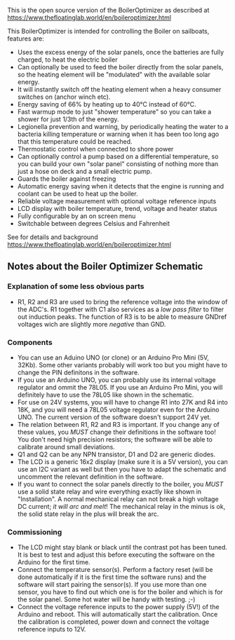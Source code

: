 This is the open source version of the BoilerOptimizer as described at https://www.thefloatinglab.world/en/boileroptimizer.html

This BoilerOptimizer is intended for controlling the Boiler on sailboats, features are:

- Uses the excess energy of the solar panels, once the batteries are fully charged, to heat the electric boiler
- Can optionally be used to feed the boiler directly from the solar panels, so the heating element will be "modulated" with the available solar energy.
- It will instantly switch off the heating element when a heavy consumer switches on (anchor winch etc).
- Energy saving of 66% by heating up to 40&deg;C instead of 60&deg;C.
- Fast warmup mode to just "shower temperature" so you can take a shower for just 1/3th of the energy.
- Legionella prevention and warning, by periodically heating the water to a bacteria killing temperature or warning when it has been too long ago that this temperature could be reached.
- Thermostatic control when connected to shore power
- Can optionally control a pump based on a differential temperature, so you can build your own "solar panel" consisting of nothing more than just a hose on deck and a small electric pump.
- Guards the boiler against freezing
- Automatic energy saving when it detects that the engine is running and coolant can be used to heat up the boiler.
- Reliable voltage measurement with optional voltage reference inputs
- LCD display with boiler temperature, trend, voltage and heater status
- Fully configurable by an on screen menu
- Switchable between degrees Celsius and Fahrenheit

See for details and background https://www.thefloatinglab.world/en/boileroptimizer.html

## Notes about the Boiler Optimizer Schematic

### Explanation of some less obvious parts

- R1, R2 and R3 are used to bring the reference voltage into the window of the ADC's. R1 together with C1 also services as a *low pass filter* to filter out induction peaks. The function of R3 is to be able to measure GNDref voltages wich are slightly more *negative* than GND.

### Components

- You can use an Aduino UNO (or clone) or an Arduino Pro Mini (5V, 32Kb). Some other variants probably will work too but you might have to change the PIN definitons in the software.
- If you use an Arduino UNO, you can probably use its internal voltage regulator and ommit the 78L05. If you use an Arduino Pro Mini, you will definitely have to use the 78L05 like shown in the schematic.
- For use on 24V systems, you will have to change R1 into 27K and R4 into 18K, and you will need a 78L05 voltage regulator even for the Arduino UNO. The current version of the software doesn't support 24V yet.
- The relation between R1, R2 and R3 is important. If you change any of these values, you *MUST* change their definitions in the software too! You don't need high precision resistors; the software will be able to calibrate around small deviations.
- Q1 and Q2 can be any NPN transistor, D1 and D2 are generic diodes.
- The LCD is a generic 16x2 display (make sure it is a 5V version), you can use an I2C variant as well but then you have to adapt the schematic and uncomment the relevant definition in the software.
- If you want to connect the solar panels directly to the boiler, you *MUST* use a solid state relay and wire everything exactly like shown in "Installation". A normal mechanical relay can not break a high voltage DC current; *it will arc and melt*! The mechanical relay in the minus is ok, the solid state relay in the plus will break the arc.

### Commissioning

- The LCD might stay blank or black until the contrast pot has been tuned. It is best to test and adjust this before executing the software on the Arduino for the first time.
- Connect the temperature sensor(s). Perform a factory reset (will be done automatically if it is the first time the software runs) and the software will start pairing the sensor(s). If you use more than one sensor, you have to find out which one is for the boiler and which is for the solar panel. Some hot water will be handy with testing. ;-)
- Connect the voltage reference inputs to the power supply (5V!) of the Arduino and reboot. This will automatically start the calibration. Once the calibration is completed, power down and connect the voltage reference inputs to 12V.
